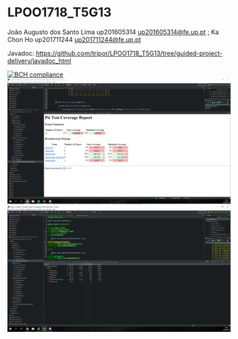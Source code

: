 # LPOO1718_T5G13

João Augusto dos Santo Lima up201605314 up201605314@fe.up.pt ; 
Ka Chon Ho up201711244 up201711244@fe.up.pt

Javadoc: https://github.com/tripor/LPOO1718_T5G13/tree/guided-project-delivery/javadoc_html

[![BCH compliance](https://bettercodehub.com/edge/badge/BCH-FEUP-OOPLab/LPOO1617_T1G8?branch=master&token=2e926ecef19920b1e29fe1c04df750d72ed8e030)](https://bettercodehub.com/)
![PIT](https://github.com/tripor/LPOO1718_T5G13/blob/master/pit.png)
![Eclma](https://github.com/tripor/LPOO1718_T5G13/blob/master/eclma.png)
